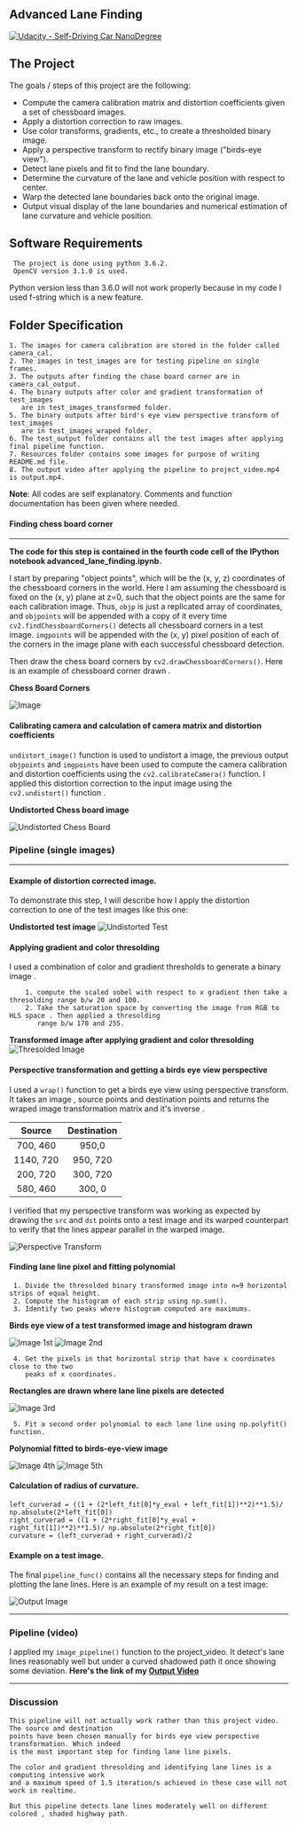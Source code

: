 ## Advanced Lane Finding
[![Udacity - Self-Driving Car NanoDegree](https://s3.amazonaws.com/udacity-sdc/github/shield-carnd.svg)](http://www.udacity.com/drive)


The Project
----

The goals / steps of this project are the following:

* Compute the camera calibration matrix and distortion coefficients given a set of chessboard images.
* Apply a distortion correction to raw images.
* Use color transforms, gradients, etc., to create a thresholded binary image.
* Apply a perspective transform to rectify binary image ("birds-eye view").
* Detect lane pixels and fit to find the lane boundary.
* Determine the curvature of the lane and vehicle position with respect to center.
* Warp the detected lane boundaries back onto the original image.
* Output visual display of the lane boundaries and numerical estimation of lane curvature and vehicle position.

Software Requirements
-------
     The project is done using python 3.6.2.
     OpenCV version 3.1.0 is used.
Python version less than 3.6.0 will not work properly because in my code I used f-string which is a new feature.

Folder Specification
-------
    1. The images for camera calibration are stored in the folder called camera_cal.  
    2. The images in test_images are for testing pipeline on single frames.
    3. The outputs after finding the chase board corner are in camera_cal_output.
    4. The binary outputs after color and gradient transformation of test_images 
       are in test_images_transformed folder.
    5. The binary outputs after bird's eye view perspective transform of test_images 
       are in test_images_wraped folder.
    6. The test_output folder contains all the test images after applying final pipeline function.
    7. Resources folder contains some images for purpose of writing README.md file.
    8. The output video after applying the pipeline to project_video.mp4 is output.mp4.


**Note**: All codes are self explanatory. Comments and function documentation has been given where needed.
          
#### Finding chess board corner
---

**The code for this step is contained in the fourth code cell of the IPython notebook advanced_lane_finding.ipynb.**

I start by preparing "object points", which will be the (x, y, z) coordinates of the chessboard corners in the world. Here I am assuming the chessboard is fixed on the (x, y) plane at z=0, such that the object points are the same for each calibration image.  Thus, `objp` is just a replicated array of coordinates, and `objpoints` will be appended with a copy of it every time `cv2.findChessboardCorners()` detects all chessboard corners in a test image.  `imgpoints` will be appended with the (x, y) pixel position of each of the corners in the image plane with each successful chessboard detection. 

Then draw the chess board corners by `cv2.drawChessboardCorners()`. Here is an example of chessboard corner drawn .

**Chess Board Corners**

![Image](./resources/chsbrdcrnr.png)

#### Calibrating camera and calculation of camera matrix and distortion coefficients
`undistort_image()` function is used to undistort a image, the previous output `objpoints` and `imgpoints` have been used 
to compute the camera calibration and distortion coefficients using the `cv2.calibrateCamera()` function.  I applied this distortion correction to the input image using the `cv2.undistort()` function .

**Undistorted Chess board image**

![Undistorted Chess Board](./resources/undist_chsbrd.png)


### Pipeline (single images)
---

#### Example of distortion corrected image.

To demonstrate this step, I will describe how I apply the distortion correction to one of the test images like this one:

**Undistorted test image**
![Undistorted Test](./resources/undist_testimg.png)

#### Applying gradient and color thresolding
I used a combination of color and gradient thresholds to generate a binary image .
       
        1. compute the scaled sobel with respect to x gradient then take a thresolding range b/w 20 and 100.
        2. Take the saturation space by converting the image from RGB to HLS space . Then applied a thresolding
           range b/w 170 and 255.

**Transformed image after applying gradient and color thresolding**
![Thresolded Image](./resources/trnsfrm.png)

#### Perspective transformation and getting a birds eye view perspective

I used a `wrap()` function to get a birds eye view using perspective transform. It takes an image , source points and destination points and returns the wraped image transformation matrix and it's inverse .

| Source        | Destination   | 
|:-------------:|:-------------:| 
| 700, 460      | 950,0         |  
| 1140, 720     | 950, 720      |
| 200, 720      | 300, 720      |
| 580, 460      | 300, 0        |

I verified that my perspective transform was working as expected by drawing the `src` and `dst` points onto a test image and its warped counterpart to verify that the lines appear parallel in the warped image.

![Perspective Transform](./resources/birdseyeview.png)

#### Finding lane line pixel and fitting polynomial

     1. Divide the thresolded binary transformed image into n=9 horizontal strips of equal height.
     2. Compute the histogram of each strip using np.sum().
     3. Identify two peaks where histogram computed are maximums.
     
**Birds eye view of a test transformed image and histogram drawn**

![Image 1st](./resources/hist.png)
![Image 2nd](./resources/hist1.png)

    
     4. Get the pixels in that horizontal strip that have x coordinates close to the two 
        peaks of x coordinates.


**Rectangles are drawn where lane line pixels are detected**

![Image 3rd](./resources/poslane.png)
 
 
     5. Fit a second order polynomial to each lane line using np.polyfit() function.


**Polynomial fitted to birds-eye-view image**

![Image 4th](./resources/poly1.png)
![Image 5th](./resources/ploy2.png)


#### Calculation of radius of curvature.

    left_curverad = ((1 + (2*left_fit[0]*y_eval + left_fit[1])**2)**1.5)/ np.absolute(2*left_fit[0])
    right_curverad = ((1 + (2*right_fit[0]*y_eval + right_fit[1])**2)**1.5)/ np.absolute(2*right_fit[0])
    curvature = (left_curverad + right_curverad)/2

#### Example on a test image.

The final `pipeline_func()` contains all the necessary steps for finding and plotting the lane lines. Here is an example of my result on a test image:

![Output Image](./test_output/test2.jpg)

---

### Pipeline (video)
I applied my `image_pipeline()` function to the project_video. It detect's lane lines reasonably well but under a 
curved shadowed path it once showing some deviation.
**Here's the link of my [Output Video](./output.mp4)**

---

### Discussion
    This pipeline will not actually work rather than this project video. The source and destination 
    points have been chosen manually for birds eye view perspective transformation. Which indeed 
    is the most important step for finding lane line pixels.
    
    The color and gradient thresolding and identifying lane lines is a computing intensive work 
    and a maximum speed of 1.5 iteration/s achieved in these case will not work in realtime.
    
    But this pipeline detects lane lines moderately well on different colored , shaded highway path.
